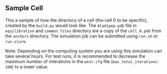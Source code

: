## Sample Cell ##

This a sample of how the directory of a cell (the cell 0 to be specific), created by the ```build.py``` would look like. The ```Aladipep.pdb``` file in ```equilibration``` and ```common_files``` directory are a copy of the ```cell_0.pdb``` from the ```anchors``` directory. The simulation job can be submitted using ```run.sh``` or ```run.slurm```.

Note: Depending on the computing system you are using this simulation can take several hours. For test runs, it is recommended to decrease the maximum number of interations in the ```west.cfg``` file (```max_total_iterations: 100```) to a lower value. 
